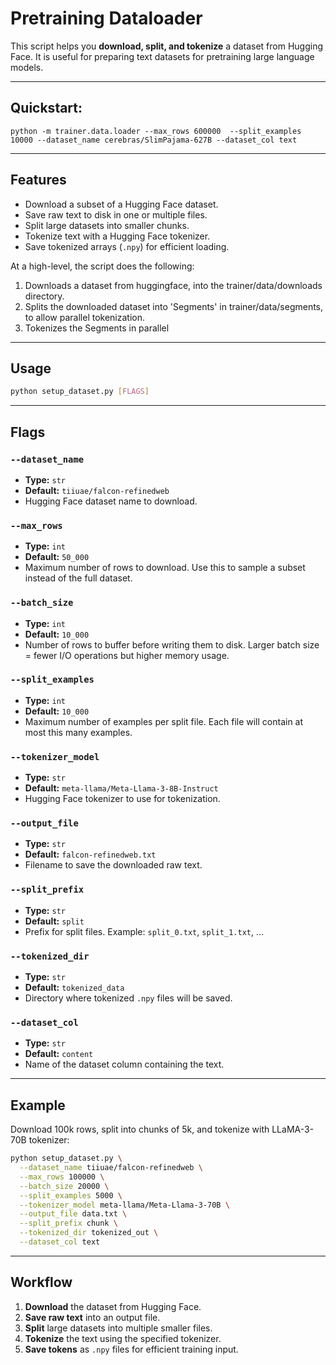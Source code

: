 # Pretraining Dataloader

This script helps you **download, split, and tokenize** a dataset from Hugging Face.
It is useful for preparing text datasets for pretraining large language models.

---

## Quickstart:
    python -m trainer.data.loader --max_rows 600000  --split_examples 10000 --dataset_name cerebras/SlimPajama-627B --dataset_col text

---

## Features

* Download a subset of a Hugging Face dataset.
* Save raw text to disk in one or multiple files.
* Split large datasets into smaller chunks.
* Tokenize text with a Hugging Face tokenizer.
* Save tokenized arrays (`.npy`) for efficient loading.

At a high-level, the script does the following:

1. Downloads a dataset from huggingface, into the trainer/data/downloads directory.
2. Splits the downloaded dataset into 'Segments' in trainer/data/segments, to allow parallel tokenization.
3. Tokenizes the Segments in parallel

---

## Usage

```bash
python setup_dataset.py [FLAGS]
```

---

## Flags

### `--dataset_name`

* **Type:** `str`
* **Default:** `tiiuae/falcon-refinedweb`
* Hugging Face dataset name to download.

### `--max_rows`

* **Type:** `int`
* **Default:** `50_000`
* Maximum number of rows to download.
  Use this to sample a subset instead of the full dataset.

### `--batch_size`

* **Type:** `int`
* **Default:** `10_000`
* Number of rows to buffer before writing them to disk.
  Larger batch size = fewer I/O operations but higher memory usage.

### `--split_examples`

* **Type:** `int`
* **Default:** `10_000`
* Maximum number of examples per split file.
  Each file will contain at most this many examples.

### `--tokenizer_model`

* **Type:** `str`
* **Default:** `meta-llama/Meta-Llama-3-8B-Instruct`
* Hugging Face tokenizer to use for tokenization.

### `--output_file`

* **Type:** `str`
* **Default:** `falcon-refinedweb.txt`
* Filename to save the downloaded raw text.

### `--split_prefix`

* **Type:** `str`
* **Default:** `split`
* Prefix for split files.
  Example: `split_0.txt`, `split_1.txt`, …

### `--tokenized_dir`

* **Type:** `str`
* **Default:** `tokenized_data`
* Directory where tokenized `.npy` files will be saved.

### `--dataset_col`

* **Type:** `str`
* **Default:** `content`
* Name of the dataset column containing the text.

---

## Example

Download 100k rows, split into chunks of 5k, and tokenize with LLaMA-3-70B tokenizer:

```bash
python setup_dataset.py \
  --dataset_name tiiuae/falcon-refinedweb \
  --max_rows 100000 \
  --batch_size 20000 \
  --split_examples 5000 \
  --tokenizer_model meta-llama/Meta-Llama-3-70B \
  --output_file data.txt \
  --split_prefix chunk \
  --tokenized_dir tokenized_out \
  --dataset_col text
```

---

## Workflow

1. **Download** the dataset from Hugging Face.
2. **Save raw text** into an output file.
3. **Split** large datasets into multiple smaller files.
4. **Tokenize** the text using the specified tokenizer.
5. **Save tokens** as `.npy` files for efficient training input.
